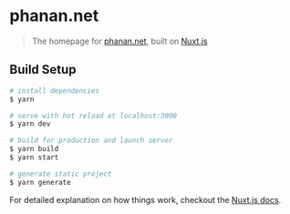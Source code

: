 # phanan.net

> The homepage for [phanan.net](https://phanan.net), built on [Nuxt.js](https://nuxtjs.org)

## Build Setup

``` bash
# install dependencies
$ yarn

# serve with hot reload at localhost:3000
$ yarn dev

# build for production and launch server
$ yarn build
$ yarn start

# generate static project
$ yarn generate
```

For detailed explanation on how things work, checkout the [Nuxt.js docs](https://github.com/nuxt/nuxt.js).
